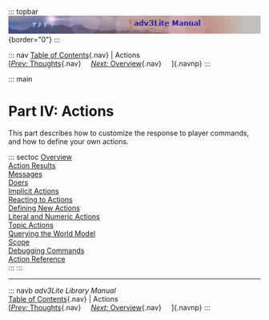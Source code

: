 ::: topbar
![](topbar.jpg){border="0"}
:::

::: nav
[Table of Contents](toc.htm){.nav} \| Actions\
[[*Prev:* Thoughts](thought.htm){.nav}     [*Next:*
Overview](actionoverview.htm){.nav}     ]{.navnp}
:::

::: main
# Part IV: Actions

This part describes how to customize the response to player commands,
and how to define your own actions.

::: sectoc
[Overview](actionoverview.htm)\
[Action Results](actres.htm)\
[Messages](message.htm)\
[Doers](doer.htm)\
[Implicit Actions](implicit.htm)\
[Reacting to Actions](react.htm)\
[Defining New Actions](define.htm)\
[Literal and Numeric Actions](literalact.htm)\
[Topic Actions](topicact.htm)\
[Querying the World Model](query.htm)\
[Scope](scope.htm)\
[Debugging Commands](debug.htm)\
[Action Reference](actionref.htm)\
:::
:::

------------------------------------------------------------------------

::: navb
*adv3Lite Library Manual*\
[Table of Contents](toc.htm){.nav} \| Actions\
[[*Prev:* Thoughts](thought.htm){.nav}     [*Next:*
Overview](actionoverview.htm){.nav}     ]{.navnp}
:::

